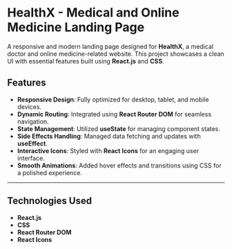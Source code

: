 # HealthX - Medical and Online Medicine Landing Page  

A responsive and modern landing page designed for **HealthX**, a medical doctor and online medicine-related website. This project showcases a clean UI with essential features built using **React.js** and **CSS**.  

## Features  
- **Responsive Design**: Fully optimized for desktop, tablet, and mobile devices.  
- **Dynamic Routing**: Integrated using **React Router DOM** for seamless navigation.  
- **State Management**: Utilized **useState** for managing component states.  
- **Side Effects Handling**: Managed data fetching and updates with **useEffect**.  
- **Interactive Icons**: Styled with **React Icons** for an engaging user interface.  
- **Smooth Animations**: Added hover effects and transitions using CSS for a polished experience.  

---

## Technologies Used  
- **React.js**  
- **CSS**  
- **React Router DOM**  
- **React Icons**  
